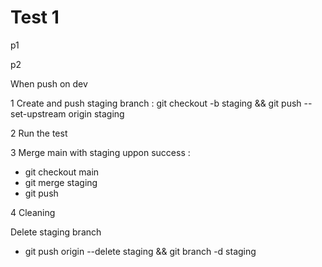 # Test 1

p1

p2

When push on dev

1 Create and push staging branch : git checkout -b staging && git push --set-upstream origin staging

2 Run the test

3 Merge main with staging uppon success :

- git checkout main
- git merge staging
- git push

4 Cleaning

Delete staging branch

- git push origin --delete staging && git branch -d staging
